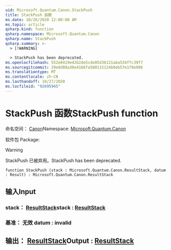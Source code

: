 ```yaml
---
uid: Microsoft.Quantum.Canon.StackPush
title: StackPush 函数
ms.date: 10/26/2020 12:00:00 AM
ms.topic: article
qsharp.kind: function
qsharp.namespace: Microsoft.Quantum.Canon
qsharp.name: StackPush
qsharp.summary: >-
  > [!WARNING]

  > StackPush has been deprecated.
ms.openlocfilehash: 552e8419e42b2de5cde05d36121aba534ffc39f7
ms.sourcegitcommit: 29e0d88a30e4166fa580132124b0eb57e1f0e986
ms.translationtype: MT
ms.contentlocale: zh-CN
ms.lasthandoff: 10/27/2020
ms.locfileid: "92695945"
---
```

# <a name="stackpush-function"></a><span data-ttu-id="42568-102">StackPush 函数</span><span class="sxs-lookup"><span data-stu-id="42568-102">StackPush function</span></span>

<span data-ttu-id="42568-103">命名空间： [Canon](xref:Microsoft.Quantum.Canon)</span><span class="sxs-lookup"><span data-stu-id="42568-103">Namespace: [Microsoft.Quantum.Canon](xref:Microsoft.Quantum.Canon)</span></span>

<span data-ttu-id="42568-104">软件包 [](https://nuget.org/packages/)</span><span class="sxs-lookup"><span data-stu-id="42568-104">Package: [](https://nuget.org/packages/)</span></span>


> [!WARNING]
> <span data-ttu-id="42568-105">StackPush 已被弃用。</span><span class="sxs-lookup"><span data-stu-id="42568-105">StackPush has been deprecated.</span></span>



```qsharp
function StackPush (stack : Microsoft.Quantum.Canon.ResultStack, datum : Result) : Microsoft.Quantum.Canon.ResultStack
```


## <a name="input"></a><span data-ttu-id="42568-106">输入</span><span class="sxs-lookup"><span data-stu-id="42568-106">Input</span></span>

### <a name="stack--resultstack"></a><span data-ttu-id="42568-107">stack： [ResultStack](xref:Microsoft.Quantum.Canon.ResultStack)</span><span class="sxs-lookup"><span data-stu-id="42568-107">stack : [ResultStack](xref:Microsoft.Quantum.Canon.ResultStack)</span></span>




### <a name="datum--__invalidresult__"></a><span data-ttu-id="42568-108">基准： __无效 <Result>__</span><span class="sxs-lookup"><span data-stu-id="42568-108">datum : __invalid<Result>__</span></span>





## <a name="output--resultstack"></a><span data-ttu-id="42568-109">输出： [ResultStack](xref:Microsoft.Quantum.Canon.ResultStack)</span><span class="sxs-lookup"><span data-stu-id="42568-109">Output : [ResultStack](xref:Microsoft.Quantum.Canon.ResultStack)</span></span>

